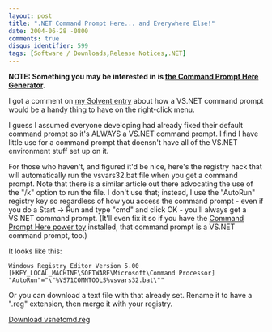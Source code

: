 ```yaml
---
layout: post
title: ".NET Command Prompt Here... and Everywhere Else!"
date: 2004-06-28 -0800
comments: true
disqus_identifier: 599
tags: [Software / Downloads,Release Notices,.NET]
---
```

**NOTE: Something you may be interested in is [the Command Prompt Here
Generator](/images/App/CommandPromptHere/).**

I got a comment on [my Solvent
entry](/archive/2004/06/25/solvent---power-toys-for-visual-studio-.net.aspx)
about how a VS.NET command prompt would be a handy thing to have on the
right-click menu.
 
 I guess I assumed everyone developing had already fixed their default
command prompt so it's ALWAYS a VS.NET command prompt. I find I have
little use for a command prompt that doensn't have all of the VS.NET
environment stuff set up on it.
 
 For those who haven't, and figured it'd be nice, here's the registry
hack that will automatically run the vsvars32.bat file when you get a
command prompt. Note that there is a similar article out there
advocating the use of the "/k" option to run the file. I don't use that;
instead, I use the "AutoRun" registry key so regardless of how you
access the command prompt - even if you do a Start -\> Run and type
"cmd" and click OK - you'll always get a VS.NET command prompt. (It'll
even fix it so if you have the [Command Prompt Here power
toy](http://www.microsoft.com/windowsxp/downloads/powertoys/xppowertoys.mspx)
installed, that command prompt is a VS.NET command prompt, too.)
 
 It looks like this:
 
`Windows Registry Editor Version 5.00  [HKEY_LOCAL_MACHINE\SOFTWARE\Microsoft\Command Processor] "AutoRun"="\"%VS71COMNTOOLS%vsvars32.bat\""`
 
 Or you can download a text file with that already set. Rename it to
have a ".reg" extension, then merge it with your registry.
 
 [Download
vsnetcmd.reg](https://onedrive.live.com/redir?resid=C2CB832A5EC9B707!44172&authkey=!ABZAAm6rmWX6L90&v=3&ithint=photo%2cgif)
